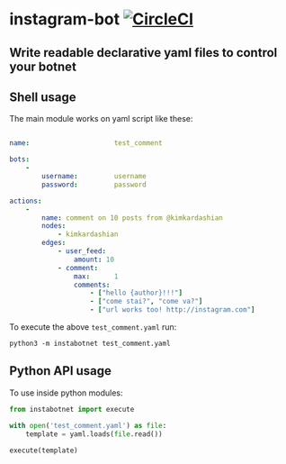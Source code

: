 # instagram-bot [![CircleCI](https://circleci.com/gh/remorses/instagram-botnet.svg?style=svg)](https://circleci.com/gh/remorses/instagram-botnet)
Write readable declarative yaml files to control your botnet
---

## Shell usage

The main module works on yaml script like these:
```yaml

name:                     test_comment

bots:
    -
        username:         username
        password:         password

actions:
    -
        name: comment on 10 posts from @kimkardashian
        nodes:
            - kimkardashian
        edges:
            - user_feed:
                amount: 10
            - comment:
                max:      1
                comments:
                    - ["hello {author}!!!"] 
                    - ["come stai?", "come va?"]
                    - ["url works too! http://instagram.com"]

```

To execute the above `test_comment.yaml` run:
```
python3 -m instabotnet test_comment.yaml
```

## Python API usage

To use inside python modules:
```python
from instabotnet import execute

with open('test_comment.yaml') as file:
    template = yaml.loads(file.read())
   
execute(template)
```


